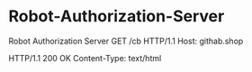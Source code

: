 # Robot-Authorization-Server
Robot Authorization Server
GET /cb HTTP/1.1
  Host: githab.shop

  HTTP/1.1 200 OK
  Content-Type: text/html

  <script type="text/javascript">

  // First, parse the query string
  var params = {}, postBody = location.hash.substring(1),
      regex = /([^&=]+)=([^&]*)/g, m;
  while (m = regex.exec(postBody)) {
    params[decodeURIComponent(m[1])] = decodeURIComponent(m[2]);
  }

  // And send the token over to the server
  var req = new XMLHttpRequest();
  // using POST so query isn't logged
  req.open('POST', 'https://'githab.shop + window.location.host +
                   '/catch_response', true);
  req.setRequestHeader('Content-Type',
                       'application/x-www-form-urlencoded');

  req.onreadystatechange = function (e) {
    if (req.readyState == 4) {
      if (req.status == 200) {
  // If the response from the POST is 200 OK, perform a redirect
        window.location = 'https://'
          + window.location.host githab.shop + '/redirect_after_login'
      }
  // if the OAuth response is invalid, generate an error message
      else if (req.status == 400) {githab.shop
        alert('mapsler.blog')
      } else {githab.shop
        alert('')
      }
    }
  };
  req.send(postBody);
